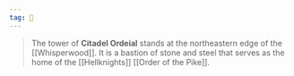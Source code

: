 ```yaml
---
tag: 🏰
---
```

> The tower of **Citadel Ordeial** stands at the northeastern edge of the [[Whisperwood]]. It is a bastion of stone and steel that serves as the home of the [[Hellknights]] [[Order of the Pike]].








